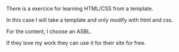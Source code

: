 There is a exercice for learning HTML/CSS from a template.

In this case I will take a template and only modify with html and css.

For the content, I choose an ASBL.

If they love my work they can use it for their site for free.


